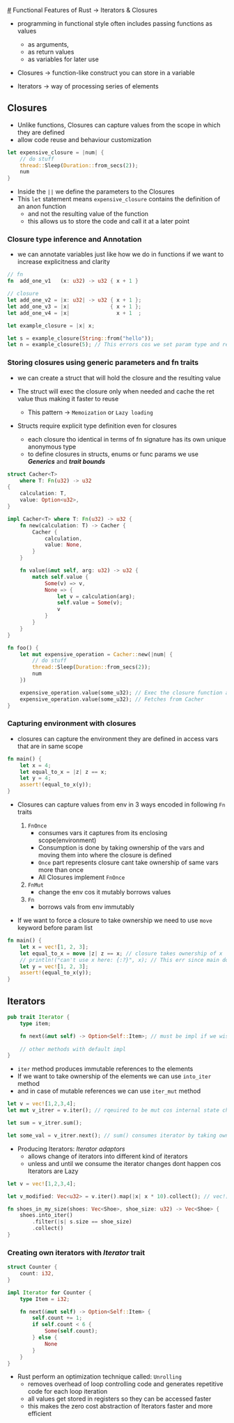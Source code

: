[#](#.md) Functional Features of Rust -> Iterators & Closures

- programming in functional style often includes passing functions as values 
    - as arguments,
    - as return values
    - as variables for later use

- Closures -> function-like construct you can store in a variable
- Iterators -> way of processing series of elements


## Closures

- Unlike functions, Closures can capture values from the scope in which they are defined
- allow code reuse and behaviour customization

```rust
let expensive_closure = |num| {
	// do stuff
	thread::Sleep(Duration::from_secs(2));
	num
}
```

- Inside the `||` we define the parameters to the Closures
- This `let` statement means `expensive_closure` contains the definition of an anon function
    - and not the resulting value of the function
    - this allows us to store the code and call it at a later point

### Closure type inference and Annotation

- we can annotate variables just like how we do in functions if we want to increase explicitness and clarity

```rust
// fn
fn  add_one_v1   (x: u32) -> u32 { x + 1 }

// closure
let add_one_v2 = |x: u32| -> u32 { x + 1 };
let add_one_v3 = |x|             { x + 1 };
let add_one_v4 = |x|               x + 1  ;
```

```rust
let example_closure = |x| x;

let s = example_closure(String::from("hello"));
let n = example_closure(5); // This errors cos we set param type and return type effectively in prev line
```

### Storing closures using generic parameters and fn traits

- we can create a struct that will hold the closure and the resulting value
- The struct will exec the closure only when needed and cache the ret value thus making it faster to reuse
    - This pattern -> `Memoization` or `Lazy loading`

- Structs require explicit type definition even for closures
    - each closure tho identical in terms of fn signature has its own unique anonymous type
    - to define closures in structs, enums or func params we use ***Generics*** and ***trait bounds***

```rust
struct Cacher<T> 
	where T: Fn(u32) -> u32
{
	calculation: T,
	value: Option<u32>,
}

impl Cacher<T> where T: Fn(u32) -> u32 {
	fn new(calculation: T) -> Cacher {
		Cacher {
			calculation,
			value: None,
		}
	}

	fn value(&mut self, arg: u32) -> u32 {
		match self.value {
			Some(v) => v,
			None => {
				let v = calculation(arg);
				self.value = Some(v);
				v
			}
		}
	}
}

fn foo() {
	let mut expensive_operation = Cacher::new(|num| {
		// do stuff
		thread::Sleep(Duration::from_secs(2));
		num
	})

	expensive_operation.value(some_u32); // Exec the closure function and stores value in Cacher
	expensive_operation.value(some_u32); // Fetches from Cacher
}
```

### Capturing environment with closures

- closures can capture the environment they are defined in access vars that are in same scope

```rust
fn main() {
    let x = 4;
    let equal_to_x = |z| z == x;
    let y = 4;
    assert!(equal_to_x(y));
}
```

- Closures can capture values from env in 3 ways encoded in following `Fn` traits
	1. `FnOnce`
		- consumes vars it captures from its enclosing scope(environment)
		- Consumption is done by taking ownership of the vars and moving them into where the closure is defined
        - `Once` part represents closure cant take ownership of same vars more than once 
        - All Closures implement `FnOnce`
    2. `FnMut`
        - change the env cos it mutably borrows	values
    3. `Fn`
        - borrows vals from env immutably

- If we want to force a closure to take ownership we need to use `move` keyword before param list

```rust
fn main() {
    let x = vec![1, 2, 3];
    let equal_to_x = move |z| z == x; // closure takes ownership of x
    // println!("can't use x here: {:?}", x); // This err since main doesnt have ownership of x
    let y = vec![1, 2, 3];
    assert!(equal_to_x(y));
}
```

## Iterators

```rust
pub trait Iterator {
	type item;

	fn next(&mut self) -> Option<Self::Item>; // must be impl if we wish to use Iterator trait
	
	// other methods with default impl
}
```

- `iter` method produces immutable references to the elements
- If we want to take ownership of the elements we can use `into_iter` method
- and in case of mutable references we can use `iter_mut` method

```rust
let v = vec![1,2,3,4];
let mut v_itrer = v.iter(); // rqeuired to be mut cos internal state changes

let sum = v_itrer.sum();

let some_val = v_itrer.next(); // sum() consumes iterator by taking ownership of it
```

- Producing Iterators: _Iterator adaptors_
    - allows change of iterators into different kind of iterators
    - unless and until we consume the iterator changes dont happen cos Iterators are Lazy

```rust
let v = vec![1,2,3,4];

let v_modified: Vec<u32> = v.iter().map(|x| x * 10).collect(); // vec![10, 20, 30, 40]
```

```rust
fn shoes_in_my_size(shoes: Vec<Shoe>, shoe_size: u32) -> Vec<Shoe> {
	shoes.into_iter()
		.filter(|s| s.size == shoe_size)
		.collect()
}
```

### Creating own iterators with _Iterator_ trait

```rust
struct Counter {
	count: i32,
}

impl Iterator for Counter {
	type Item = i32;

	fn next(&mut self) -> Option<Self::Item> {
		self.count += 1;
		if self.count < 6 {
			Some(self.count);
		} else {
			None
		}
	}
}
```

- Rust perform an optimization technique called: `Unrolling`
    - removes overhead of loop controlling code and generates repetitive code for each loop iteration
    - all values get stored in registers so they can be accessed faster
    - this makes the zero cost abstraction of Iterators faster and more efficient
